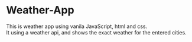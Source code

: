 # Weather-App

This is weather app using vanila JavaScript, html and css.
<br/>It using a weather api, and shows the exact weather for the entered cities.
